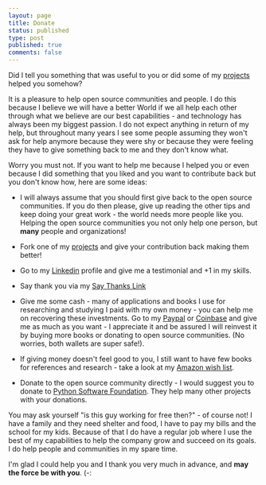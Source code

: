 ```yaml
---
layout: page
title: Donate
status: published
type: post
published: true
comments: false
---
```


Did I tell you something that was useful to you or did some of my [projects](https://github.com/tvieira) helped you somehow? 

It is a pleasure to help open source communities and people. I do this because I believe we will have a better World if we all help each other through what we believe are our best capabilities - and technology has always been my biggest passion. I do not expect anything in return of my help, but throughout many years I see some people assuming they won't ask for help anymore because they were shy or because they were feeling they have to give something back to me and they don't know what.
 
Worry you must not. If you want to help me because I helped you or even because I did something that you liked and you want to contribute back but you don't know how, here are some ideas:

* I will always assume that you should first give back to the open source communities. If you do then please, give up reading the other tips and keep doing your great work - the world needs more people like you. Helping the open source communities you not only help one person, but __many__ people and organizations!

* Fork one of my [projects](https://github.com/tvieira) and give your contribution back making them better!

* Go to my [Linkedin](https://uk.linkedin.com/in/tiagovieira) profile and give me a testimonial and +1 in my skills.

* Say thank you via my [Say Thanks Link](https://saythanks.io/to/tvieira)

* Give me some cash - many of applications and books I use for researching and studying I paid with my own money - you can help me on recovering these investments. Go to my [Paypal](https://www.paypal.me/tmvieira) or [Coinbase](https://www.coinbase.com/tmvieira) and give me as much as you want - I appreciate it and be assured I will reinvest it by buying more books or donating to open source communities. (No worries, both wallets are super safe!).

* If giving money doesn't feel good to you, I still want to have few books for references and research - take a look at my [Amazon wish list](http://amzn.eu/eXHgBnK).

* Donate to the open source community directly - I would suggest you to donate to [Python Software Foundation](https://www.python.org/psf/donations/). They help many other projects with your donations.

You may ask yourself "is this guy working for free then?" - of course not! I have a family and they need shelter and food, I have to pay my bills and the school for my kids. Because of that I do have a regular job where I use the best of my capabilities to help the company grow and succeed on its goals. I do help people and communities in my spare time. 

I'm glad I could help you and I thank you very much in advance, and __may the force be with you__. (-: